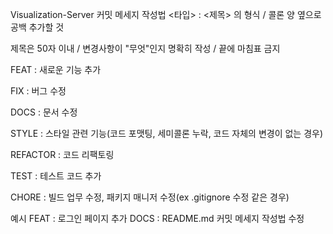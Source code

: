 Visualization-Server
커밋 메세지 작성법
<타입> : <제목> 의 형식 / 콜론 양 옆으로 공백 추가할 것

제목은 50자 이내 / 변경사항이 "무엇"인지 명확히 작성 / 끝에 마침표 금지

FEAT : 새로운 기능 추가

FIX : 버그 수정

DOCS : 문서 수정

STYLE : 스타일 관련 기능(코드 포맷팅, 세미콜론 누락, 코드 자체의 변경이 없는 경우)

REFACTOR : 코드 리팩토링

TEST : 테스트 코드 추가

CHORE : 빌드 업무 수정, 패키지 매니저 수정(ex .gitignore 수정 같은 경우)

예시
FEAT : 로그인 페이지 추가
DOCS : README.md 커밋 메세지 작성법 수정
